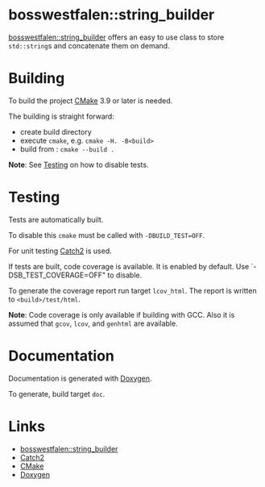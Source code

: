 # bosswestfalen::string_builder
[bosswestfalen::string_builder](https://www.github.com/bosswestfalen/string_builder) offers an easy to use class to store `std::string`s and concatenate them on demand.

# Building
To build the project [CMake](https://www.cmake.org) 3.9 or later is needed.

The building is straight forward:

+ create build directory <build>
+ execute `cmake`, e.g. `cmake -H. -B<build>`
+ build from <build>: `cmake --build .`

**Note**: See [Testing](#testing) on how to disable tests.

# Testing
Tests are automatically built.

To disable this `cmake` must be called with `-DBUILD_TEST=OFF`.

For unit testing [Catch2](https://github.com/catchorg/Catch2) is used.


If tests are built, code coverage is available.
It is enabled by default.
Use `-DSB_TEST_COVERAGE=OFF" to disable.

To generate the coverage report run target `lcov_html`.
The report is written to `<build>/test/html`.

**Note**: Code coverage is only available if building with GCC.
Also it is assumed that `gcov`, `lcov`, and `genhtml` are available.

# Documentation
Documentation is generated with [Doxygen](https://www.stack.nl/~dimitri/doxygen/index.html).

To generate, build target `doc`.

# Links
+ [bosswestfalen::string_builder](https://www.github.com/bosswestfalen/string_builder)
+ [Catch2](https://github.com/catchorg/Catch2)
+ [CMake](https://www.cmake.org)
+ [Doxygen](https://www.stack.nl/~dimitri/doxygen/index.html)

